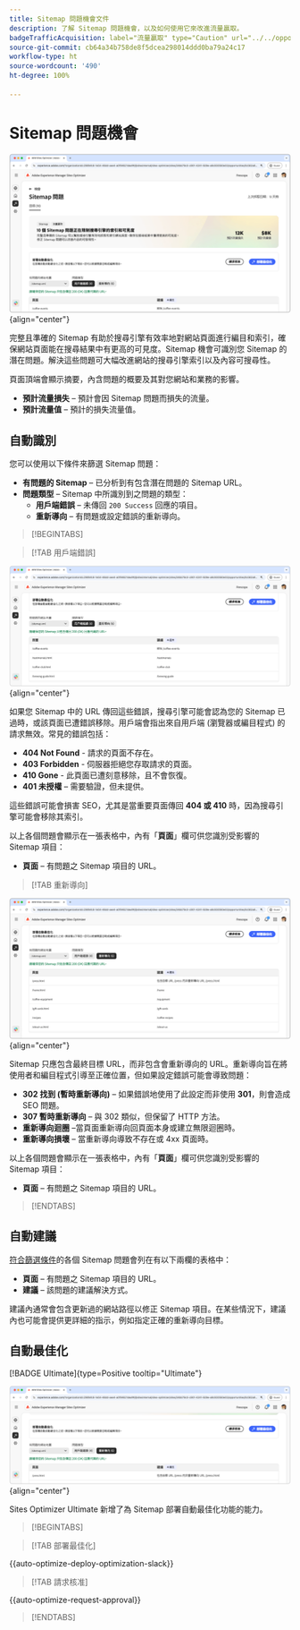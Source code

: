 ```yaml
---
title: Sitemap 問題機會文件
description: 了解 Sitemap 問題機會，以及如何使用它來改進流量贏取。
badgeTrafficAcquisition: label="流量贏取" type="Caution" url="../../opportunity-types/traffic-acquisition.md" tooltip="流量贏取"
source-git-commit: cb64a34b758de8f5dcea298014ddd0ba79a24c17
workflow-type: ht
source-wordcount: '490'
ht-degree: 100%

---
```



# Sitemap 問題機會

![Sitemap 問題機會](./assets/sitemap-issues/hero.png){align="center"}

完整且準確的 Sitemap 有助於搜尋引擎有效率地對網站頁面進行編目和索引，確保網站頁面能在搜尋結果中有更高的可見度。Sitemap 機會可識別您 Sitemap 的潛在問題。解決這些問題可大幅改進網站的搜尋引擎索引以及內容可搜尋性。

頁面頂端會顯示摘要，內含問題的概要及其對您網站和業務的影響。

* **預計流量損失** – 預計會因 Sitemap 問題而損失的流量。
* **預計流量值** – 預計的損失流量值。

## 自動識別

您可以使用以下條件來篩選 Sitemap 問題：

* **有問題的 Sitemap** – 已分析到有包含潛在問題的 Sitemap URL。
* **問題類型** – Sitemap 中所識別到之問題的類型：
   * **用戶端錯誤** – 未傳回 `200 Success` 回應的項目。
   * **重新導向** – 有問題或設定錯誤的重新導向。

>[!BEGINTABS]

>[!TAB 用戶端錯誤]

![自動識別 Sitemap 用戶端錯誤](./assets/sitemap-issues/auto-identify-client-errors.png){align="center"}

如果您 Sitemap 中的 URL 傳回這些錯誤，搜尋引擎可能會認為您的 Sitemap 已過時，或該頁面已遭錯誤移除。用戶端會指出來自用戶端 (瀏覽器或編目程式) 的請求無效。常見的錯誤包括：

* **404 Not Found** - 請求的頁面不存在。
* **403 Forbidden** - 伺服器拒絕您存取請求的頁面。
* **410 Gone** - 此頁面已遭刻意移除，且不會恢復。
* **401 未授權** – 需要驗證，但未提供。

這些錯誤可能會損害 SEO，尤其是當重要頁面傳回 **404 或 410** 時，因為搜尋引擎可能會移除其索引。

以上各個問題會顯示在一張表格中，內有「**頁面**」欄可供您識別受影響的 Sitemap 項目：

* **頁面** – 有問題之 Sitemap 項目的 URL。

>[!TAB 重新導向]

![自動識別 Sitemap 用戶端錯誤](./assets/sitemap-issues/auto-identify-redirects.png){align="center"}

Sitemap 只應包含最終目標 URL，而非包含會重新導向的 URL。重新導向旨在將使用者和編目程式引導至正確位置，但如果設定錯誤可能會導致問題：

* **302 找到 (暫時重新導向)** – 如果錯誤地使用了此設定而非使用 **301**，則會造成 SEO 問題。
* **307 暫時重新導向** – 與 302 類似，但保留了 HTTP 方法。
* **重新導向迴圈** –當頁面重新導向回頁面本身或建立無限迴圈時。
* **重新導向損壞** – 當重新導向導致不存在或 4xx 頁面時。

以上各個問題會顯示在一張表格中，內有「**頁面**」欄可供您識別受影響的 Sitemap 項目：

* **頁面** – 有問題之 Sitemap 項目的 URL。

>[!ENDTABS]

## 自動建議

[符合篩選條件](#auto-identify)的各個 Sitemap 問題會列在有以下兩欄的表格中：

* **頁面** – 有問題之 Sitemap 項目的 URL。
* **建議** – 該問題的建議解決方式。

建議內通常會包含更新過的網站路徑以修正 Sitemap 項目。在某些情況下，建議內也可能會提供更詳細的指示，例如指定正確的重新導向目標。

## 自動最佳化

[!BADGE Ultimate]{type=Positive tooltip="Ultimate"}

![自動最佳化 Sitemap 問題](./assets/sitemap-issues/auto-optimize.png){align="center"}

Sites Optimizer Ultimate 新增了為 Sitemap 部署自動最佳化功能的能力。

>[!BEGINTABS]

>[!TAB 部署最佳化]

{{auto-optimize-deploy-optimization-slack}}

>[!TAB 請求核准]

{{auto-optimize-request-approval}}

>[!ENDTABS]
